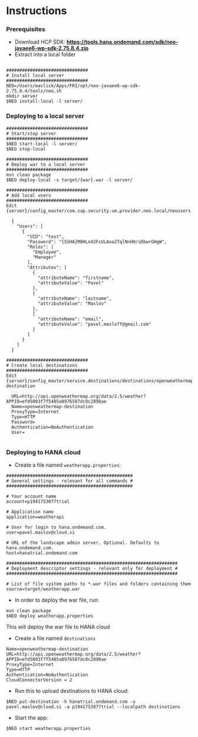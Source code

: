 # Instructions

### Prerequisites 
* Download HCP SDK:
  **https://tools.hana.ondemand.com/sdk/neo-javaee6-wp-sdk-2.75.8.4.zip**
* Extract into a local folder
```

###############################
# Install local server
###############################
NEO=/Users/maslick/Apps/FRI/opt/neo-javaee6-wp-sdk-2.75.8.4/tools/neo.sh
mkdir server
$NEO install-local -l server/
```

### Deploying to a local server 
```
###############################
# Start/stop server
###############################
$NEO start-local -l server/
$NEO stop-local
```

```
###############################
# Deploy war to a local server
###############################
mvn clean package
$NEO deploy-local -s target/{war}.war -l server/
```

```
###############################
# Add local users
###############################
Edit {server}/config_master/com.sap.security.um.provider.neo.local/neousers.json

  {
    "Users": [
      {
        "UID": "test",
        "Password": "{SSHA}M8HLn42FcULAoa2TqlNnHH/sDbwrGHgW",
        "Roles": [
          "Employee",
          "Manager"
        ],
        "Attributes": [
          {
            "attributeName": "firstname",
            "attributeValue": "Pavel"
          },
          {
            "attributeName": "lastname",
            "attributeValue": "Maslov"
          },
          {
            "attributeName": "email",
            "attributeValue": "pavel.masloff@gmail.com"
          }
        ]
      }
    ]
  }
```

```
###############################
# Create local destinations
###############################
Edit {server}/config_master/service.destinations/destinations/openweathermap-destination

  URL=http://api.openweathermap.org/data/2.5/weather?APPID=efd5003f7f5485a8976587dc0c2898ae
  Name=openweathermap-destination
  ProxyType=Internet
  Type=HTTP
  Password=
  Authentication=NoAuthentication
  User=
  
```

### Deploying to HANA cloud
* Create a file named ``weatherapp.properties``:
```
################################################
# General settings - relevant for all commands #
################################################

# Your account name
account=p1941753077trial

# Application name
application=weatherapi

# User for login to hana.ondemand.com.
user=pavel.maslov@cloud.si

# URL of the landscape admin server. Optional. Defaults to hana.ondemand.com.
host=hanatrial.ondemand.com

#################################################################
# Deployment descriptor settings - relevant only for deployment #
#################################################################

# List of file system paths to *.war files and folders containing them
source=target/weatherapp.war
```

* In order to deploy the war file, run: 
```
mvn clean package
$NEO deploy weatherapp.properties
```
This will deploy the war file to HANA cloud

* Create a file named ``destinations``
```
Name=openweathermap-destination
URL=http://api.openweathermap.org/data/2.5/weather?APPID=efd5003f7f5485a8976587dc0c2898ae
ProxyType=Internet
Type=HTTP
Authentication=NoAuthentication
CloudConnectorVersion = 2
```

* Run this to upload destinations to HANA cloud:
```
$NEO put-destination -h hanatrial.ondemand.com -u pavel.maslov@cloud.si -a p1941753077trial --localpath destinations
```

* Start the app:
```
$NEO start weatherapp.properties
```
